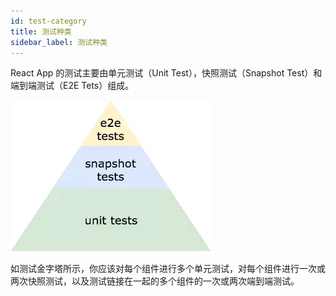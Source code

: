 ```yaml
---
id: test-category
title: 测试种类
sidebar_label: 测试种类
---
```


React App 的测试主要由单元测试（Unit Test），快照测试（Snapshot Test）和端到端测试（E2E Tets）组成。

![React App 测试金字塔](https://raw.githubusercontent.com/ThinkBucket/oss/master/test.png)

如测试金字塔所示，你应该对每个组件进行多个单元测试，对每个组件进行一次或两次快照测试，以及测试链接在一起的多个组件的一次或两次端到端测试。

